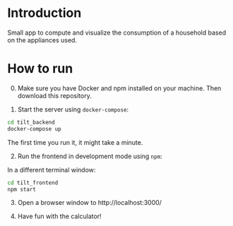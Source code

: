 # Introduction

Small app to compute and visualize the consumption of a household based on the appliances used.

# How to run

0. Make sure you have Docker and npm installed on your machine. Then download this repository.

1. Start the server using `docker-compose`:

```bash
cd tilt_backend
docker-compose up
```
The first time you run it, it might take a minute.

2. Run the frontend in development mode using `npm`:

In a different terminal window:
```bash
cd tilt_frontend
npm start
```

3. Open a browser window to http://localhost:3000/

4. Have fun with the calculator!
